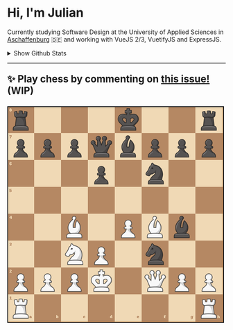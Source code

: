 # **Hi, I'm Julian**

Currently studying Software Design at the University of Applied Sciences in <a href="https://www.th-ab.de/en/" >Aschaffenburg</a> :de: and working with VueJS 2/3, VuetifyJS and ExpressJS.

<details>
 <summary>Show Github Stats</summary>
 <p align="center">
    <img src="https://github-readme-stats.vercel.app/api/top-langs/?username=thieleju&theme=blue-green&hide=jupyter%20notebook&layout=compact"  />
    <img width="420" src="https://github-readme-stats.vercel.app/api?username=thieleju&theme=blue-green&show_icons=true"/>
  </p>
</details>

---

<p align="center">
  <p style="font-size:1.6em;font-weight: 650;">✨ Play chess by commenting on <a href="https://github.com/thieleju/thieleju/issues/1">this issue!</a> (WIP) </p>
  <img src="https://raw.githubusercontent.com/thieleju/thieleju/main/images/chessboard-1700910063.png"></img>
</p>
